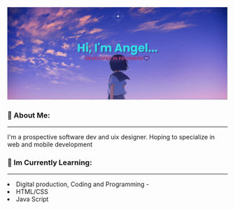 <img src="https://github.com/AngelIyamu/AngelIyamu/blob/main/banner%20(1).png"/>

###   💙 About Me:
<hr/>
I'm a prospective software dev and uix designer. Hoping to specialize in web and mobile development

### 💜 Im Currently Learning:
<hr/>
<li>Digital production, Coding and Programming -</li>
<li>HTML/CSS </li>
<li>Java Script </li>
